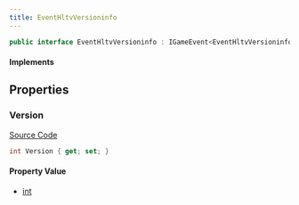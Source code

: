 ```yaml
---
title: EventHltvVersioninfo
---
```


```csharp
public interface EventHltvVersioninfo : IGameEvent<EventHltvVersioninfo>
```

#### Implements

## Properties

### Version

[Source Code](https://github.com/swiftly-solution/swiftlys2/blob/beta/managed/src/SwiftlyS2.Generated/GameEvents/Interfaces/EventHltvVersioninfo.cs#L21)

```csharp
int Version { get; set; }
```

#### Property Value

- [int](https://learn.microsoft.com/dotnet/api/system.int32)

